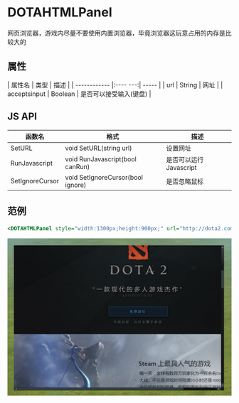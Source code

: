 # DOTAHTMLPanel

网页浏览器，游戏内尽量不要使用内置浏览器，毕竟浏览器这玩意占用的内存是比较大的

## 属性

| 属性名        | 类型     | 描述  |
| ------------ |:---- ---:| ----- |
| url          | String   | 网址  |
| acceptsinput | Boolean  | 是否可以接受输入(键盘) |

## JS API

| 函数名           | 格式                             | 描述                  |
| --------------- | -------------------------------- | --------------------- |
| SetURL          | void SetURL(string url)               | 设置网址               |
| RunJavascript   | void RunJavascript(bool canRun)       | 是否可以运行Javascript |
| SetIgnoreCursor | void SetIgnoreCursor(bool ignore)     | 是否忽略鼠标           |

## 范例

```xml
<DOTAHTMLPanel style="width:1300px;height:900px;" url="http://dota2.com" />
```

![Alt text](./imgs/DOTAHTMLPanel.jpg)